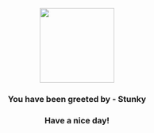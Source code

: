 <p align="center">
    <img src="https://raw.githubusercontent.com/PokeAPI/sprites/master/sprites/pokemon/434.png" width="150" height="150">
</p>
<h3 align="center">You have been greeted by - <b>Stunky</b></h3>
<h3 align="center">Have a nice day!</h3>
